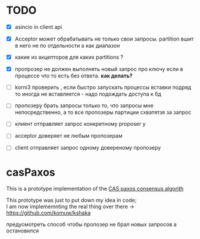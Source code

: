 # TODO
* [x] asincio in client api
* [x] Acceptor может обрабатывать не только свои запросы. 
    partition вшит в него не по отдельности а как диапазон
* [x] какие из акцепторов для каких partitions ?
* [x] пропрозер не должен выполнять новый запрос про ключу 
  если в процессе что то есть без ответа.
  **как делать?** 
* [ ] korni3 проверить , если быстро запускать процессы вставки подряд то иногда не вставляется - надо подождать доступа к бд
* [ ] пропозеру брать запросы только то, что запросы мне непосредственно, а то все пропозеры партиции схватятзя за запрос
* [ ] клиент отправляет запрос конкретному proposer у
* [ ] aссeptor доверяет не любым пропозерам
* [ ] client отправляет запрос одному довереному пропозеру



# casPaxos

This is a prototype implementation of the [CAS paxos consensus algorith](https://github.com/rystsov/caspaxos/blob/master/latex/caspaxos.pdf)                        

This prototype was just to put down my idea in code;                                      
I am now implememnting the real thing over there -> https://github.com/komuw/kshaka                    


предусмотреть способ чтобы пропозер не брал новых запросов а остановился 